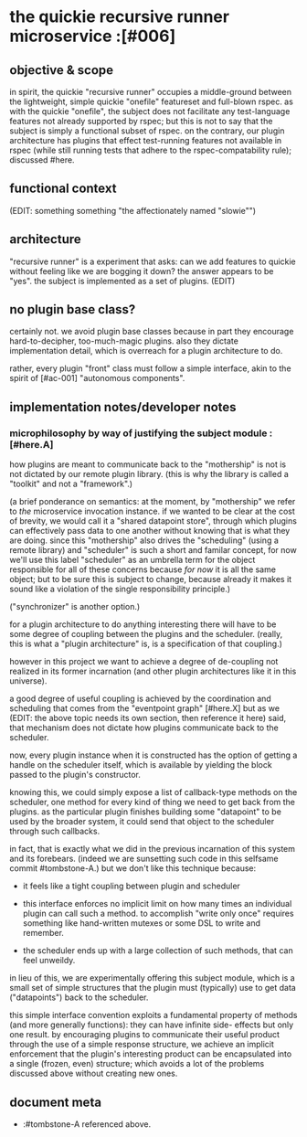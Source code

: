 # the quickie recursive runner microservice :[#006]

## objective & scope

in spirit, the quickie "recursive runner" occupies a middle-ground between
the lightweight, simple quickie "onefile" featureset and full-blown
rspec. as with the quickie "onefile", the subject does not facilitate any
test-language features not already supported by rspec; but this is not to
say that the subject is simply a functional subset of rspec. on the
contrary, our plugin architecture has plugins that effect test-running
features not available in rspec (while still running tests that adhere
to the rspec-compatability rule); discussed #here.




## functional context

(EDIT: something something "the affectionately named "slowie"")




## architecture


"recursive runner" is a experiment that asks: can we add features
to quickie without feeling like we are bogging it down? the answer appears
to be "yes". the subject is implemented as a set of plugins. (EDIT)




## no plugin base class?

certainly not. we avoid plugin base classes because in part they encourage
hard-to-decipher, too-much-magic plugins. also they dictate implementation
detail, which is overreach for a plugin architecture to do.

rather, every plugin "front" class must follow a simple interface, akin
to the spirit of [#ac-001] "autonomous components".





## implementation notes/developer notes

### microphilosophy by way of justifying the subject module :[#here.A]

how plugins are meant to communicate back to the "mothership" is not
is not dictated by our remote plugin library. (this is why the library
is called a "toolkit" and not a "framework".)

(a brief ponderance on semantics: at the moment, by "mothership" we refer
to *the* microservice invocation instance. if we wanted to be clear at the
cost of brevity, we would call it a "shared datapoint store", through which
plugins can effectively pass data to one another without knowing that is
what they are doing. since this "mothership" also drives the "scheduling"
(using a remote library) and "scheduler" is such a short and familar
concept, for now we'll use this label "scheduler" as an umbrella term for
the object responsible for all of these concerns because *for now* it is all
the same object; but to be sure this is subject to change, because already
it makes it sound like a violation of the single responsibility principle.)

("synchronizer" is another option.)

for a plugin architecture to do anything interesting there will have to
be some degree of coupling between the plugins and the scheduler.
(really, this is what a "plugin architecture" is, is a specification of
that coupling.)

however in this project we want to achieve a degree of de-coupling not
realized in its former incarnation (and other plugin architectures like
it in this universe).

a good degree of useful coupling is achieved by the coordination and
scheduling that comes from the "eventpoint graph" [#here.X] but as we
(EDIT: the above topic needs its own section, then reference it here)
said, that mechanism does not dictate how plugins communicate back to
the scheduler.

now, every plugin instance when it is constructed has the option of
getting a handle on the scheduler itself, which is available by
yielding the block passed to the plugin's constructor.

knowing this, we could simply expose a list of callback-type methods
on the scheduler, one method for every kind of thing we need to get
back from the plugins. as the particular plugin finishes building some
"datapoint" to be used by the broader system, it could send that object
to the scheduler through such callbacks.

in fact, that is exactly what we did in the previous incarnation of this
system and its forebears. (indeed we are sunsetting such code in this
selfsame commit #tombstone-A.) but we don't like this technique because:

  - it feels like a tight coupling between plugin and scheduler

  - this interface enforces no implicit limit on how many times an
    individual plugin can call such a method. to accomplish "write only
    once" requires something like hand-written mutexes or some DSL
    to write and remember.

  - the scheduler ends up with a large collection of such methods,
    that can feel unweildy.

in lieu of this, we are experimentally offering this subject module,
which is a small set of simple structures that the plugin must (typically)
use to get data ("datapoints") back to the scheduler.

this simple interface convention exploits a fundamental property of
methods (and more generally functions): they can have infinite side-
effects but only one result. by encouraging plugins to communicate their
useful product through the use of a simple response structure, we achieve
an implicit enforcement that the plugin's interesting product can be
encapsulated into a single (frozen, even) structure; which avoids a lot
of the problems discussed above without creating new ones.




## document meta

  - :#tombstone-A referenced above.
